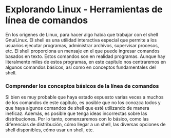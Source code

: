 # Explorando Linux - Herramientas de línea de comandos

En los orígenes de Linux, para hacer algo había que trabajar con el shell Gnu/Linux. El shell es una utilidad interactiva especial que permite a los usuarios ejecutar programas, administrar archivos,
supervisar procesos, etc. El shell proporciona un mensaje en el que puede ingresar comandos basados en texto. Estos comandos son en realidad programas. Aunque hay literalmente miles de estos programas, en este capítulo nos centraremos en algunos comandos básicos, así como en conceptos fundamentales del shell.
### Comprender los conceptos básicos de la línea de comandos

  Si bien es muy probable que haya estado expuesto varias veces a muchos de los comandos de este capítulo, es posible que no los conozca todos y que haya algunos comandos de shell que esté utilizando de manera ineficaz. Además, es posible que tenga ideas incorrectas sobre las distribuciones. Por lo tanto, comenzaremos con lo básico, como las diferencias de distribución, cómo llegar a un shell, las diversas opciones de shell disponibles, cómo usar un shell, etc.